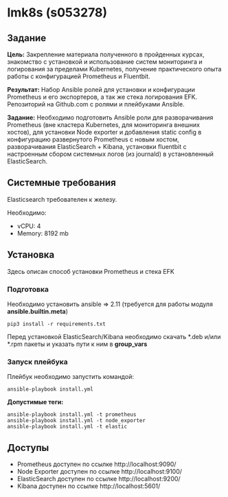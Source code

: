 # lmk8s (s053278)
## Задание

**Цель:** Закрепление материала полученного в пройденных курсах, знакомство с установкой и использование систем мониторинга и логирования за пределами Kubernetes, получение практического опыта работы с конфигурацией Prometheus и Fluentbit.

**Результат:** Набор Ansible ролей для установки и конфигурации Prometheus и его экспортеров, а так же стека логирования EFK.
Репозиторий на Github.com с ролями и плейбуками Ansible.

**Задание:** Необходимо подготовить Ansible роли для разворачивания Prometheus (вне кластера Kubernetes, для мониторинга внешних хостов), для установки Node exporter и добавления static config в конфигурацию развернутого Prometheus с новым хостом, разворачивания ElasticSearch + Kibana, установки fluentbit с настроенным сбором системных логов (из journald) в установленный ElasticSearch.

## Системные требования
Elasticsearch требователен к железу.

Необходимо:
- vCPU: 4
- Memory: 8192 mb

## Установка
Здесь описан способ установки Prometheus и стека EFK

### Подготовка
Необходимо установить ansible => 2.11 (требуется для работы модуля **ansible.builtin.meta**)
```
pip3 install -r requirements.txt
```
Перед установкой ElasticSearch/Kibana необходимо скачать *.deb и/или *.rpm пакеты и указать пути к ним в **group_vars**

### Запуск плейбука
Плейбук необходимо запустить командой:
```
ansible-playbook install.yml
```

**Допустимые теги:**
```
ansible-playbook install.yml -t prometheus
ansible-playbook install.yml -t node_exporter
ansible-playbook install.yml -t elastic
```

## Доступы
- Prometheus доступен по ссылке http://localhost:9090/
- Node Exporter доступен по ссылке http://localhost:9100/
- ElasticSearch доступен по ссылке http://localhost:9200/
- Kibana доступен по ссылке http://localhost:5601/